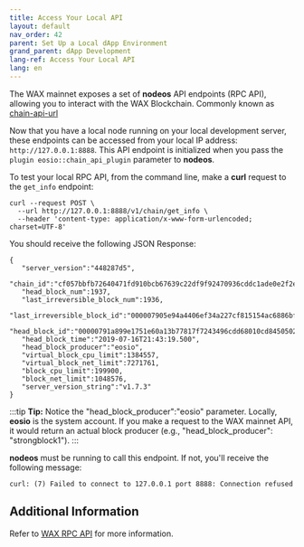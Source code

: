 ```yaml
---
title: Access Your Local API
layout: default
nav_order: 42
parent: Set Up a Local dApp Environment
grand_parent: dApp Development
lang-ref: Access Your Local API
lang: en
---
```


The WAX mainnet exposes a set of **nodeos** API endpoints (RPC API), allowing you to interact with the WAX Blockchain. Commonly known as [chain-api-url](/docs/wax-infrastructure/#public-and-free-api-service-providers)

Now that you have a local node running on your local development server, these endpoints can be accessed from your local IP address: `http://127.0.0.1:8888`. This API endpoint is initialized when you pass the `plugin eosio::chain_api_plugin` parameter to **nodeos**.

To test your local RPC API, from the command line, make a **curl** request to the `get_info` endpoint:

```
curl --request POST \
  --url http://127.0.0.1:8888/v1/chain/get_info \
  --header 'content-type: application/x-www-form-urlencoded; charset=UTF-8'
```

You should receive the following JSON Response:

```
{
   "server_version":"448287d5",
   "chain_id":"cf057bbfb72640471fd910bcb67639c22df9f92470936cddc1ade0e2f2e7dc4f",
   "head_block_num":1937,
   "last_irreversible_block_num":1936,
   "last_irreversible_block_id":"000007905e94a4406ef34a227cf815154ac6886bf54deaa2d35db606cb4b667d",
   "head_block_id":"00000791a899e1751e60a13b77817f7243496cdd68010cd84505023200fd9e8a",
   "head_block_time":"2019-07-16T21:43:19.500",
   "head_block_producer":"eosio",
   "virtual_block_cpu_limit":1384557,
   "virtual_block_net_limit":7271761,
   "block_cpu_limit":199900,
   "block_net_limit":1048576,
   "server_version_string":"v1.7.3"
}
```

:::tip
<strong>Tip:</strong> Notice the "head_block_producer":"eosio" parameter. Locally, <strong>eosio</strong> is the system account. If you make a request to the WAX mainnet API, it would return an actual block producer (e.g., "head_block_producer": "strongblock1").
:::

**nodeos** must be running to call this endpoint. If not, you'll receive the following message:

```
curl: (7) Failed to connect to 127.0.0.1 port 8888: Connection refused
```

## Additional Information

Refer to [WAX RPC API](/docs/api-reference/rpc_api) for more information.
